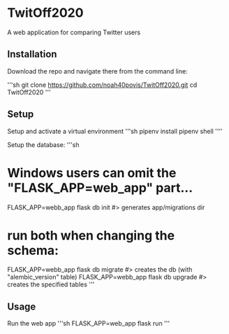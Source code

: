 # TwitOff2020
A web application for comparing Twitter users

## Installation

Download the repo and navigate there from the command line: 

'''sh
git clone https://github.com/noah40povis/TwitOff2020.git
cd TwitOff2020
'''

## Setup 

Setup and activate a virtual environment 
'''sh
pipenv install 
pipenv shell 
''''

Setup the database: 
'''sh 
# Windows users can omit the "FLASK_APP=web_app" part...

FLASK_APP=webb_app flask db init #> generates app/migrations dir

# run both when changing the schema:
FLASK_APP=webb_app flask db migrate #> creates the db (with "alembic_version" table)
FLASK_APP=webb_app flask db upgrade #> creates the specified tables
''' 

## Usage 

Run the web app 
'''sh
FLASK_APP=web_app flask run 
'''
